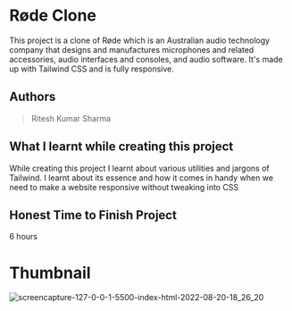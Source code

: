 
# Røde Clone

This project is a clone of Røde which is an Australian audio technology company that designs and manufactures microphones and related accessories, audio interfaces and consoles, and audio software. It's made up with Tailwind CSS and is fully responsive.





## Authors

 >Ritesh Kumar Sharma


## What I learnt while creating this project

While creating this project I learnt about various utilities and jargons of Tailwind. I learnt about its essence and how it comes in handy when we need to make a website responsive without tweaking into CSS



## Honest Time to Finish Project

6 hours



# Thumbnail
![screencapture-127-0-0-1-5500-index-html-2022-08-20-18_26_20](https://user-images.githubusercontent.com/109421054/188310728-11d443fa-0910-41e0-8b10-13a3702a861a.png)


